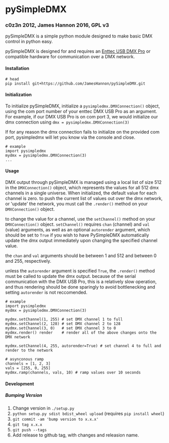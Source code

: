 pySimpleDMX
===========

### c0z3n 2012, James Hannon 2016, GPL v3 ###


pySimpleDMX is a simple python module designed to make basic DMX control in python easy.

pySimpleDMX is designed for and requires an [Enttec USB DMX Pro](http://www.enttec.com/index.php?main_menu=Products&pn=70304&show=description&name=dmxusbpro) or compatible hardware for communication over a DMX network.

#### Installation ####

```
# head
pip install git+https://github.com/JamesHannon/pySimpleDMX.git
```

#### Initialization ####
To initialize pySimpleDMX, initialize a `pysimpledmx.DMXConnection()` object, using the com port number of your enttec DMX USB Pro as an argument. For example, if our DMX USB Pro is on com port 3, we would initialize our dmx connection using `dmx = pysimpledmx.DMXConnection(3)`

If for any reason the dmx connection fails to initialize on the provided com port, pysimpledmx will let you know via the console and close.

    # example
    import pysimpledmx
    mydmx = pysimpledmx.DMXConnection(3)
    ...


#### Usage ####
DMX output through pySimpleDMX is managed using a local list of size 512 in the `DMXConnection()` object, which represents the values for all 512 dmx channels in a single universe. When initialized, the default value for each channel is zero. to push the current list of values out over the dmx network, or 'update' the network, you must call the `.render()` method on your `DMXConnection()` object.

to change the value for a channel, use the `setChannel()` method on your `DMXConnection()` object. `setChannel()` requires `chan` (channel) and `val` (value) arguments, as well as an optional `autorender` argument, which should be set to `True` if you wish to have PySimpleDMX automatically update the dmx output immediately upon changing the specified channel value.

the `chan` and `val` arguments should be between 1 and 512 and between 0 and 255, respectively.

unless the `autorender` argument is specified `True`, the `.render()` method must be called to update the dmx output. because of the serial communication with the DMX USB Pro, this is a relatively slow operation, and thus rendering should be done sparingly to avoid bottlenecking and setting `autorender` is not reccomended.


    # example
    import pysimpledmx
    mydmx = pysimpledmx.DMXConnection(3)

    mydmx.setChannel(1, 255) # set DMX channel 1 to full
    mydmx.setChannel(2, 128) # set DMX channel 2 to 128
    mydmx.setChannel(3, 0)   # set DMX channel 3 to 0
    mydmx.render() render    # render all of the above changes onto the DMX network

    mydmx.setChannel(4, 255, autorender=True) # set channel 4 to full and render to the network

    # asynconous ramp
    channels = [1, 2, 3]
    vals = [255, 0, 255]
    mydmx.ramp(channels, vals, 10) # ramp values over 10 seconds

#### Development #####
##### Bumping Version #####

1. Change version in `./setup.py`
2. `python setup.py sdist bdist_wheel upload` (requires `pip install wheel`)
3. `git commit -am 'bump version to x.x.x'`
3. `git tag x.x.x`
4. `git push --tags`
5. Add release to github tag, with changes and releasion name.
